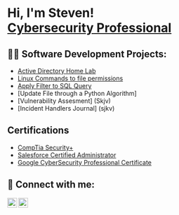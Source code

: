 <h1>Hi, I'm Steven! <br/><a href="https://www.linkedin.com/in/steven-doyley-51a5a8100/">Cybersecurity Professional</a>

<h2>👨‍💻 Software Development Projects:</h2>

  - [Active Directory Home Lab](lhttps://github.com/smfdoy/ActiveDirectoryLab/tree/main)
  - [Linux Commands to file permissions](https://github.com/smfdoy/CommandsFilePermissionsLinux/tree/main)
  - [Apply Filter to SQL Query](https://github.com/smfdoy/ApplyFiltersToSQLQueries/tree/main)
  - [Update File through a Python Algorithm]
  - [Vulnerability Assesment] (Skjv)
  - [Incident Handlers Journal] (sjkv)


<h2>Certifications</h2>

- [CompTia Security+](https://www.credly.com/badges/f0ff6d03-ed8d-4ca2-8a42-8ecc1791b360)
- [Salesforce Certified Administrator](https://trailhead.salesforce.com/en/credentials/certification-detail-print/?searchString=EsKZj9KLbSl9SBdGx5zmFU5VWQlHlAua2bj95YfWlyIdELvHP7jX01L9mxTeWgs3)
- [Google CyberSecurity Professional Certificate](https://www.credly.com/badges/6fa4b7c8-d932-494c-a1dc-2b55c59944f4/linked_in_profile)


<h2> 🤳 Connect with me:</h2>

[<img align="left" alt="JoshMadakor | LinkedIn" width="22px" src="https://cdn.jsdelivr.net/npm/simple-icons@v3/icons/linkedin.svg" />][linkedin]
[<img align="left" alt="JoshMadakor | Instagram" width="22px" src="https://cdn.jsdelivr.net/npm/simple-icons@v3/icons/instagram.svg" />][instagram]

[instagram]: https://www.instagram.com/sirdoyley_/
[linkedin]: https://linkedin.com/in/steven-doyley-51a5a8100/

<!--
**joshmadakor1/joshmadakor1** is a ✨ _special_ ✨ repository because its `README.md` (this file) appears on your GitHub profile.

Here are some ideas to get you started:

- 🔭 I’m currently working on ...
- 🌱 I’m currently learning ...
- 👯 I’m looking to collaborate on ...
- 🤔 I’m looking for help with ...
- 💬 Ask me about ...
- 📫 How to reach me: ...
- 😄 Pronouns: ...
- ⚡ Fun fact: ...
-->
